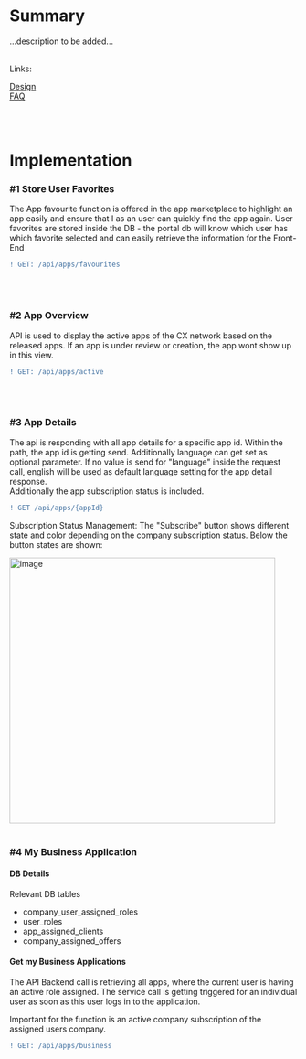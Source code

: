 # Summary

...description to be added...
<br>
<br>

Links:  

[Design](/docs/App(s)/Marketplace/Design.md)  
[FAQ](/docs/App(s)/Marketplace/FAQ.md)

<br>
<br>


# Implementation

### #1 Store User Favorites
The App favourite function is offered in the app marketplace to highlight an app easily and ensure that I as an user can quickly find the app again.
User favorites are stored inside the DB - the portal db will know which user has which favorite selected and can easily retrieve the information for the Front-End
<br>

```diff
! GET: /api/apps/favourites
```

<br>
<br>

### #2 App Overview

API is used to display the active apps of the CX network based on the released apps. If an app is under review or creation, the app wont show up in this view.
<br>

```diff
! GET: /api/apps/active
```

<br>
<br>

### #3 App Details

The api is responding with all app details for a specific app id. Within the path, the app id is getting send. Additionally language can get set as optional parameter. If no value is send for "language" inside the request call, english will be used as default language setting for the app detail response.   
Additionally the app subscription status is included.
<br>

```diff
! GET /api/apps/{appId}
```

Subscription Status Management:
The "Subscribe" button shows different state and color depending on the company subscription status. Below the button states are shown:

<img width="465" alt="image" src="https://user-images.githubusercontent.com/94133633/211010886-3c1be3e3-7796-4ea3-bc48-fc11fe42c4b0.png">

<br>
<br>


### #4 My Business Application

#### DB Details

Relevant DB tables

* company_user_assigned_roles
* user_roles
* app_assigned_clients
* company_assigned_offers


#### Get my Business Applications
The API Backend call is retrieving all apps, where the current user is having an active role assigned.
The service call is getting triggered for an individual user as soon as this user logs in to the application.

Important for the function is an active company subscription of the assigned users company.
<br>

```diff
! GET: /api/apps/business
```

<br>
<br>
